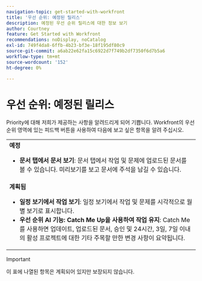 ```yaml
---
navigation-topic: get-started-with-workfront
title: '우선 순위: 예정된 릴리스'
description: 예정된 우선 순위 릴리스에 대한 정보 보기
author: Courtney
feature: Get Started with Workfront
recommendations: noDisplay, noCatalog
exl-id: 749f4da8-6ffb-4b23-bf3e-18f195df80c9
source-git-commit: a6ab22e62fa15c6922d7f749b2df7350f6d7b5a6
workflow-type: tm+mt
source-wordcount: '152'
ht-degree: 0%

---
```


# 우선 순위: 예정된 릴리스

Priority에 대해 저희가 제공하는 사항을 알려드리게 되어 기쁩니다. Workfront의 우선 순위 영역에 있는 피드백 버튼을 사용하여 다음에 보고 싶은 항목을 알려 주십시오.

<table>
  <tr>
    <td><strong>예정</strong>
    <ul>

<li><strong>문서 탭에서 문서 보기</strong>: 문서 탭에서 작업 및 문제에 업로드된 문서를 볼 수 있습니다. 미리보기를 보고 문서에 주석을 남길 수 있습니다. </li>
    </ul>
    </td>
  </tr>
  <tr>
    <td><strong>계획됨</strong>
    <ul>
    <li><strong>일정 보기에서 작업 보기</strong>: 일정 보기에서 작업 및 문제를 시각적으로 월별 보기로 표시합니다.</li>
    <li><strong>우선 순위 AI 기능: Catch Me Up을 사용하여 작업 유지</strong>: Catch Me를 사용하면 업데이트, 업로드된 문서, 승인 및 24시간, 3일, 7일 이내의 활성 프로젝트에 대한 기타 주목할 만한 변경 사항이 요약됩니다.</li>
    </ul>
    </td>
  </tr>
</table>


>[!IMPORTANT]
>
>이 표에 나열된 항목은 계획되어 있지만 보장되지 않습니다.
